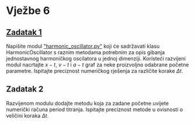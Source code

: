 # Vježbe 6

## [Zadatak 1](https://github.com/margaretakoren/PAF/blob/4e1e7de24f61b25462f8f99a53f0513df2c396e0/Vjezbe/Vjezbe_6/zadatak1.py)
Napišite modul ["harmonic_oscillator.py"](https://github.com/margaretakoren/PAF/blob/4ff69d7f0d9bcd8df16eaedfc9d8e92c30a4a17f/Vjezbe/Vjezbe_6/harmonic_oscillator.py) koji će sadržavati klasu HarmonicOscillator s raznim metodama
potrebnim za opis gibanja jednostavnog harmoničkog oscilatora u jednoj dimenziji. Koristeći razvijeni modul
nacrtajte $x − t$, $v − t$ i $a − t$ graf za neke proizvoljno odabrane početne parametre. Ispitajte preciznost
numeričkog rješenja za različite korake $\Delta t$.

## Zadatak 2

Razvijenom modulu dodajte metodu koja za zadane početne uvijete numerički računa period titranja. Ispitajte preciznost metode u ovisnosti o veličini koraka $\Delta t$.